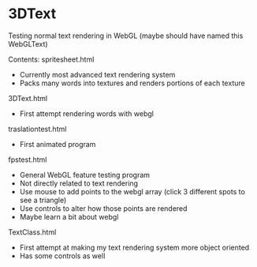 # 3DText
Testing normal text rendering in WebGL
(maybe should have named this WebGLText)

Contents:
spritesheet.html
- Currently most advanced text rendering system
- Packs many words into textures and renders portions of each texture

3DText.html
- First attempt rendering words with webgl

traslationtest.html
- First animated program

fpstest.html
- General WebGL feature testing program
- Not directly related to text rendering
- Use mouse to add points to the webgl array
    (click 3 different spots to see a triangle)
- Use controls to alter how those points are rendered
- Maybe learn a bit about webgl

TextClass.html
- First attempt at making my text rendering system more object oriented
- Has some controls as well